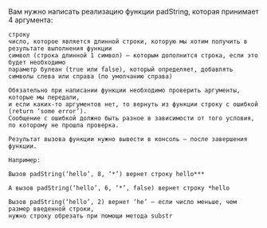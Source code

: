 Вам нужно написать реализацию функции padString, которая принимает 4 аргумента:

    строку
    число, которое является длинной строки, которую мы хотим получить в результате выполнения функции
    символ (строка длинной 1 символ) — которым дополнится строка, если это будет необходимо
    параметр булеан (true или false), который определяет, добавлять символы слева или справа (по умолчанию справа)

    Обязательно при написании функции необходимо проверить аргументы, которые мы передали, 
    и если каких-то аргументов нет, то вернуть из функции строку с ошибкой (return ‘some error’). 
    Сообщение с ошибкой должно быть разное в зависимости от того условия, по которому не прошла проверка.

    Результат вызова функции нужно вывести в консоль — после завершения функции.

    Например:

    Вызов padString(‘hello’, 8, ‘*’) вернет строку hello***

    А вызов padString(‘hello’, 6, ‘*’, false) вернет строку *hello

    Вызов padString(‘hello’, 2) вернет ‘he’ — если число меньше, чем размер введенной строки, 
    нужно строку обрезать при помощи метода substr